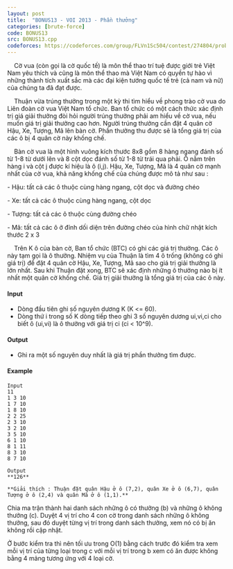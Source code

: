 ```yaml
---
layout: post
title:  "BONUS13 - VOI 2013 - Phần thưởng"
categories: [brute-force]
code: BONUS13
src: BONUS13.cpp
codeforces: https://codeforces.com/group/FLVn1Sc504/contest/274804/problem/F
---
```



    Cờ vua (còn gọi là cờ quốc tế) là môn thể thao trí tuệ được giới trẻ Việt Nam yêu thích và cũng là môn thể thao mà Việt Nam có quyền tự hào vì những thành tích xuất sắc mà các đại kiện tướng quốc tế trẻ (cả nam và nữ) của chúng ta đã đạt được.

    Thuận vừa trúng thưởng trong một kỳ thi tìm hiểu về phong trào cờ vua do Liên đoàn cờ vua Việt Nam tổ chức. Ban tổ chức có một cách thức xác định trị giá giải thưởng đòi hỏi người trúng thưởng phải am hiểu về cờ vua, nếu muốn giá trị giải thưởng cao hơn. Người trúng thưởng cần đặt 4 quân cờ Hậu, Xe, Tượng, Mã lên bàn cờ. Phần thưởng thu được sẽ là tổng giá trị của các ô bị 4 quân cờ này khống chế.

    Bàn cờ vua là một hình vuông kích thước 8x8 gồm 8 hàng ngang đánh số từ 1-8 từ dưới lên và 8 cột dọc đánh số từ 1-8 từ trái qua phải. Ô nằm trên hàng i và cột j được kí hiệu là ô (i,j). Hậu, Xe, Tượng, Mã là 4 quân cờ mạnh nhất của cờ vua, khả năng khống chế của chúng được mô tả như sau :

\- Hậu: tất cả các ô thuộc cùng hàng ngang, cột dọc và đường chéo

\- Xe: tất cả các ô thuộc cùng hàng ngang, cột dọc

\- Tượng: tất cả các ô thuộc cùng đường chéo

\- Mã: tất cả các ô ở đỉnh dối diện trên đường chéo của hình chữ nhật kích thước 2 x 3

    Trên K ô của bàn cờ, Ban tổ chức (BTC) có ghi các giá trị thưởng. Các ô này tạm gọi là ô thưởng. Nhiệm vụ của Thuận là tìm 4 ô trống (không có ghi giá trị) để đặt 4 quân cờ Hậu, Xe, Tượng, Mã sao cho giá trị giải thưởng là lớn nhất. Sau khi Thuận đặt xong, BTC sẽ xác định những ô thưởng nào bị ít nhất một quân cờ khống chế. Giá trị giải thưởng là tổng giá trị của các ô này.

#### Input

*   Dòng đầu tiên ghi số nguyên dương K (K <= 60).
*   Dòng thứ i trong số K dòng tiếp theo ghi 3 số nguyên dương ui,vi,ci cho biết ô (ui,vi) là ô thưởng với giá trị ci (ci < 10^9).

#### Output

*   Ghi ra một số nguyên duy nhất là giá trị phần thưởng tìm được. 

#### Example

```
Input
11
1 3 10
1 7 10
1 8 10
2 2 25
2 3 10
3 2 10
3 5 10
6 1 10
8 1 11
8 3 10
8 7 10

Output
**126**

**Giải thích : Thuận đặt quân Hậu ở ô (7,2), quân Xe ở ô (6,7), quân Tượng ở ô (2,4) và quân Mã ở ô (1,1).**
```

<!--more-->



Chia ma trận thành hai danh sách những ô có thưởng (b) và những ô không thưởng (c). Duyệt 4 vị trí cho 4 con cờ trong danh sách những ô không thưởng, sau đó duyệt từng vị trí trong danh sách thưởng, xem nó có bị ăn không rồi cập nhật. 

Ở bước kiểm tra thì nên tối ưu trong O(1) bằng cách trước đó kiểm tra xem mỗi vị trí của từng loại trong c với mỗi vị trí trong b xem có ăn được không bằng 4 mảng tương ứng với 4 loại cờ.

